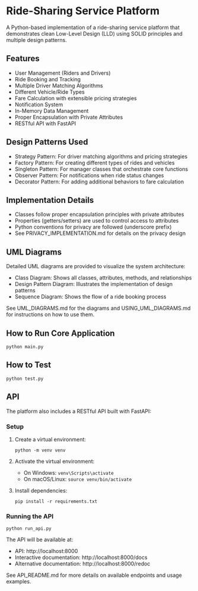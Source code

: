 # Ride-Sharing Service Platform

A Python-based implementation of a ride-sharing service platform that demonstrates clean Low-Level Design (LLD) using SOLID principles and multiple design patterns.

## Features

- User Management (Riders and Drivers)
- Ride Booking and Tracking
- Multiple Driver Matching Algorithms
- Different Vehicle/Ride Types
- Fare Calculation with extensible pricing strategies
- Notification System
- In-Memory Data Management
- Proper Encapsulation with Private Attributes
- RESTful API with FastAPI

## Design Patterns Used

- Strategy Pattern: For driver matching algorithms and pricing strategies
- Factory Pattern: For creating different types of rides and vehicles
- Singleton Pattern: For manager classes that orchestrate core functions
- Observer Pattern: For notifications when ride status changes
- Decorator Pattern: For adding additional behaviors to fare calculation

## Implementation Details

- Classes follow proper encapsulation principles with private attributes
- Properties (getters/setters) are used to control access to attributes
- Python conventions for privacy are followed (underscore prefix)
- See PRIVACY_IMPLEMENTATION.md for details on the privacy design

## UML Diagrams

Detailed UML diagrams are provided to visualize the system architecture:

- Class Diagram: Shows all classes, attributes, methods, and relationships
- Design Pattern Diagram: Illustrates the implementation of design patterns
- Sequence Diagram: Shows the flow of a ride booking process

See UML_DIAGRAMS.md for the diagrams and USING_UML_DIAGRAMS.md for instructions on how to use them.

## How to Run Core Application

```
python main.py
```

## How to Test

```
python test.py
```

## API

The platform also includes a RESTful API built with FastAPI:

### Setup

1. Create a virtual environment:

   ```
   python -m venv venv
   ```

2. Activate the virtual environment:

   - On Windows: `venv\Scripts\activate`
   - On macOS/Linux: `source venv/bin/activate`

3. Install dependencies:
   ```
   pip install -r requirements.txt
   ```

### Running the API

```
python run_api.py
```

The API will be available at:

- API: http://localhost:8000
- Interactive documentation: http://localhost:8000/docs
- Alternative documentation: http://localhost:8000/redoc

See API_README.md for more details on available endpoints and usage examples.
